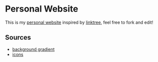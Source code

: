# Personal Website

This is my [personal website](https://williamglazer.github.io/website/) inspired by [linktree](https://linktr.ee/), feel free to fork and edit!

## Sources

- [background gradient](https://codepen.io/P1N2O/pen/pyBNzX)
- [icons](https://fonts.google.com/icons)